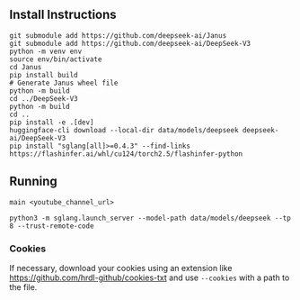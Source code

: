 

## Install Instructions

```shell
git submodule add https://github.com/deepseek-ai/Janus
git submodule add https://github.com/deepseek-ai/DeepSeek-V3
python -m venv env
source env/bin/activate
cd Janus
pip install build
# Generate Janus wheel file
python -m build
cd ../DeepSeek-V3
python -m build
cd ..
pip install -e .[dev]
huggingface-cli download --local-dir data/models/deepseek deepseek-ai/DeepSeek-V3
pip install "sglang[all]>=0.4.3" --find-links https://flashinfer.ai/whl/cu124/torch2.5/flashinfer-python
```
## Running

```shell
main <youtube_channel_url>
```

```shell
python3 -m sglang.launch_server --model-path data/models/deepseek --tp 8 --trust-remote-code
```

### Cookies

If necessary, download your cookies using an extension like <https://github.com/hrdl-github/cookies-txt>
and use `--cookies` with a path to the file.
